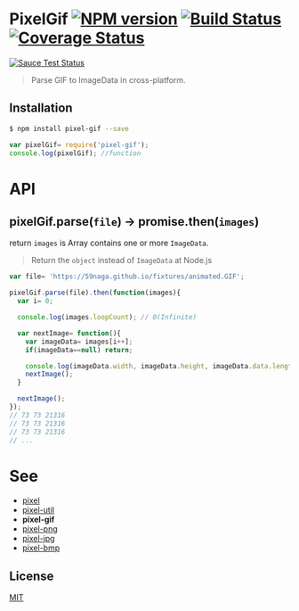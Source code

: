 # PixelGif [![NPM version][npm-image]][npm] [![Build Status][travis-image]][travis] [![Coverage Status][coveralls-image]][coveralls]

[![Sauce Test Status][sauce-image]][sauce]

> Parse GIF to ImageData in cross-platform.

## Installation
```bash
$ npm install pixel-gif --save
```
```js
var pixelGif= require('pixel-gif');
console.log(pixelGif); //function
```

# API

## pixelGif.parse(`file`) -> promise.then(`images`)

return `images` is Array contains one or more `ImageData`.
> Return the `object` instead of `ImageData` at Node.js

```js
var file= 'https://59naga.github.io/fixtures/animated.GIF';

pixelGif.parse(file).then(function(images){
  var i= 0;

  console.log(images.loopCount); // 0(Infinite)

  var nextImage= function(){
    var imageData= images[i++];
    if(imageData==null) return;

    console.log(imageData.width, imageData.height, imageData.data.length);
    nextImage();
  }

  nextImage();
});
// 73 73 21316
// 73 73 21316
// 73 73 21316
// ...
```

# See
* [pixel](https://github.com/59naga/pixel/)
* [pixel-util](https://github.com/59naga/pixel-util/)
* __pixel-gif__
* [pixel-png](https://github.com/59naga/pixel-png/)
* [pixel-jpg](https://github.com/59naga/pixel-jpg/)
* [pixel-bmp](https://github.com/59naga/pixel-bmp/)

License
---
[MIT][License]

[License]: http://59naga.mit-license.org/

[sauce-image]: http://soysauce.berabou.me/u/59798/pixel-gif.svg?large
[sauce]: https://saucelabs.com/u/59798
[npm-image]:https://img.shields.io/npm/v/pixel-gif.svg?style=flat-square
[npm]: https://npmjs.org/package/pixel-gif
[travis-image]: http://img.shields.io/travis/59naga/pixel-gif-.svg?style=flat-square
[travis]: https://travis-ci.org/59naga/pixel-gif-
[coveralls-image]: http://img.shields.io/coveralls/59naga/pixel-gif-.svg?style=flat-square
[coveralls]: https://coveralls.io/r/59naga/pixel-gif-?branch=master